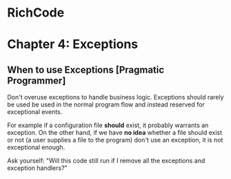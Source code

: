 # RichCode
# Chapter 4: Exceptions

## When to use Exceptions [Pragmatic Programmer]

Don't overuse exceptions to handle business logic. Exceptions should rarely be used be used in the normal program flow and instead reserved for exceptional events. 

For example if a configuration file __should__ exist, it probably warrants an exception. On the other hand, if we have __no idea__ whether a file should exist or not (a user supplies a file to the program) don't use an exception, it is not exceptional enough.  

Ask yourself: "Will this code still run if I remove all the exceptions and exception handlers?" 